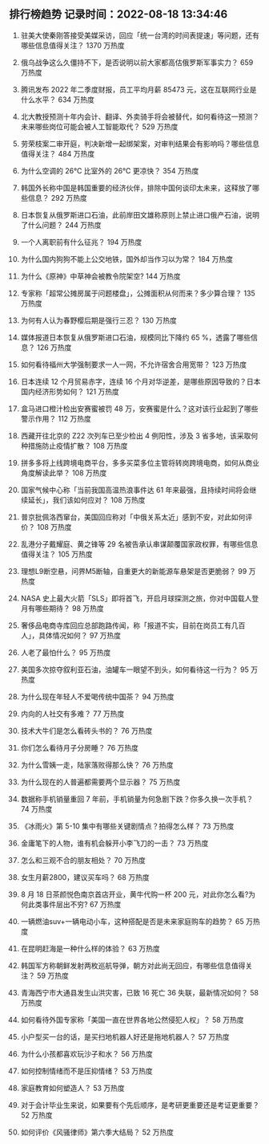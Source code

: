 
## 排行榜趋势 记录时间：2022-08-18 13:34:46
  
  1. 驻美大使秦刚答接受美媒采访，回应「统一台湾的时间表提速」等问题，还有哪些信息值得关注？ 1370 万热度
    
  2. 俄乌战争这么久僵持不下，是否说明以前大家都高估俄罗斯军事实力？ 659 万热度
    
  3. 腾讯发布 2022 年二季度财报，员工平均月薪 85473 元，这在互联网行业是什么水平？ 634 万热度
    
  4. 北大教授预测十年内会计、翻译、外卖骑手将会被替代，如何看待这一预测？未来哪些岗位可能会被人工智能取代？ 529 万热度
    
  5. 劳荣枝案二审开庭，判决新增一起绑架案，对审判结果会有影响吗？哪些信息值得关注？ 484 万热度
    
  6. 为什么空调的 26℃ 比室外的 26℃ 更凉快？ 354 万热度
    
  7. 韩国外长称中国是韩国重要的经济伙伴，排除中国何谈印太未来，这释放了哪些信息？ 292 万热度
    
  8. 日本恢复从俄罗斯进口石油，此前岸田文雄称原则上禁止进口俄产石油，说明了什么问题？ 244 万热度
    
  9. 一个人离职前有什么征兆？ 194 万热度
    
  10. 为什么国内狗狗不能上公交地铁，国外却当作习以为常？ 184 万热度
    
  11. 为什么《原神》中草神会被教令院架空? 144 万热度
    
  12. 专家称「超常公摊房属于问题楼盘」，公摊面积从何而来？多少算合理？ 135 万热度
    
  13. 为何有人认为春野樱后期是强行三忍？ 130 万热度
    
  14. 媒体报道日本恢复从俄罗斯进口石油，规模同比下降约 65 %，透露了哪些信息？ 126 万热度
    
  15. 如何看待福州大学强制要求一人一网，不允许宿舍合用宽带？ 123 万热度
    
  16. 日本连续 12 个月贸易赤字，连续 16 个月对华逆差，是哪些原因导致的？日本国内经济形势如何？ 121 万热度
    
  17. 盒马进口橙汁检出安赛蜜被罚 48 万，安赛蜜是什么？这对该行业起到了哪些警示作用？ 112 万热度
    
  18. 西藏开往北京的 Z22 次列车已至少检出 4 例阳性，涉及 3 省多地，该采取何种措施防止疫情扩散？ 108 万热度
    
  19. 拼多多将上线跨境电商平台，多多买菜多位主管将转岗跨境电商，如何从商业角度解读此举？ 108 万热度
    
  20. 国家气候中心称「当前我国高温热浪事件达 61 年来最强，且持续时间将会继续延长」，我们该如何应对？ 108 万热度
    
  21. 普京批佩洛西窜台，美国回应称对「中俄关系太近」感到不安，对此如何评价？ 108 万热度
    
  22. 乱港分子戴耀庭、黄之锋等 29 名被告承认串谋颠覆国家政权罪，有哪些信息值得关注？ 105 万热度
    
  23. 理想L9断空悬，问界M5断轴，自重更大的新能源车悬架是否更脆弱？ 99 万热度
    
  24. NASA 史上最大火箭「SLS」即将首飞，开启月球探测之旅，你对中国载人登月有哪些期待？ 98 万热度
    
  25. 奢侈品电商寺库回应总部跑路传闻，称「报道不实，目前在岗员工有几百人」，具体情况如何？ 97 万热度
    
  26. 人老了最怕什么？ 95 万热度
    
  27. 美国多次掠夺叙利亚石油，油罐车一眼望不到头，如何看待这一行为？ 95 万热度
    
  28. 为什么现在年轻人不爱喝传统中国茶？ 94 万热度
    
  29. 内向的人社交有多难？ 77 万热度
    
  30. 技术大牛们是怎么看砖头书的？ 76 万热度
    
  31. 你们怎么看待月子分房睡？ 76 万热度
    
  32. 为什么雪姨一走，陆家落败得那么快？ 76 万热度
    
  33. 为什么现在的人普遍都需要两个显示器？ 75 万热度
    
  34. 数据称手机销量重回 7 年前，手机销量为何急剧下跌？你多久换一次手机？ 74 万热度
    
  35. 《冰雨火》第 5-10 集中有哪些关键剧情点？拍得怎么样？ 73 万热度
    
  36. 金庸笔下的人物，谁有机会躲开小李飞刀的一击？ 73 万热度
    
  37. 怎么和三观不合的朋友相处？ 70 万热度
    
  38. 女生月薪2800，建议买车吗？ 68 万热度
    
  39. 8 月 18 日茶颜悦色南京首店开业，黄牛代购一杯 200 元，对此你怎么看?为何此类事件层出不穷? 67 万热度
    
  40. 一辆燃油suv+一辆电动小车，这种搭配是否是未来家庭购车的趋势？ 65 万热度
    
  41. 在昆明赶海是一种什么样的体验？ 63 万热度
    
  42. 韩国军方称朝鲜发射两枚巡航导弹，朝方对此尚无回应，有哪些信息值得关注？ 59 万热度
    
  43. 青海西宁市大通县发生山洪灾害，已致 16 死亡 36 失联，最新情况如何？ 58 万热度
    
  44. 如何看待外国专家称「美国一直在世界各地公然侵犯人权」？ 58 万热度
    
  45. 小户型买一台的话，是买扫地机器人好还是拖地机器人？ 57 万热度
    
  46. 为什么小孩都喜欢玩沙子和水？ 56 万热度
    
  47. 如何控制情绪而不是压抑情绪？ 53 万热度
    
  48. 家庭教育如何塑造人？ 53 万热度
    
  49. 对于会计毕业生来说，如果要有个先后顺序，是考研更重要还是考证更重要？ 52 万热度
    
  50. 如何评价《风骚律师》第六季大结局？ 52 万热度
    